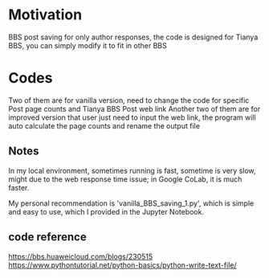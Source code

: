 # Motivation
BBS post saving for only author responses, the code is designed for Tianya BBS, you can simply modify it to fit in other BBS

# Codes
Two of them are for vanilla version, need to change the code for specific Post page counts and Tianya BBS Post web link
Another two of them are for improved version that user just need to input the web link, the program will auto calculate the page counts and rename the output file

## Notes
In my local environment, sometimes running is fast, sometime is very slow, might due to the web response time issue; in Google CoLab, it is much faster.

My personal recommendation is 'vanilla_BBS_saving_1.py', which is simple and easy to use, which I provided in the Jupyter Notebook. 

## code reference
https://bbs.huaweicloud.com/blogs/230515
https://www.pythontutorial.net/python-basics/python-write-text-file/
